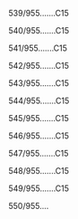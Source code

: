 539/955.......C15 


540/955.......C15 


541/955.......C15 


542/955.......C15 


543/955.......C15 


544/955.......C15 


545/955.......C15 


546/955.......C15 


547/955.......C15 


548/955.......C15 


549/955.......C15 


550/955.... 

